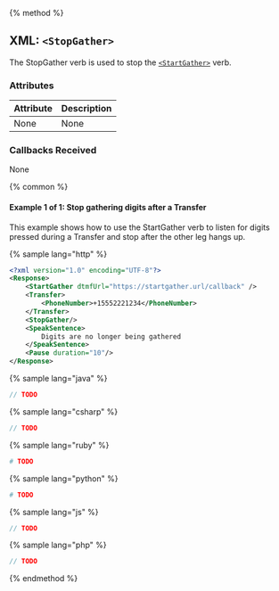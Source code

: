 {% method %}
## XML: `<StopGather>`
The StopGather verb is used to stop the [`<StartGather>`](startGather.md) verb.

### Attributes
| Attribute | Description |
|:----------|:------------|
| None      | None        |

### Callbacks Received
None

{% common %}

#### Example 1 of 1: Stop gathering digits after a Transfer
This example shows how to use the StartGather verb to listen for digits pressed during a Transfer and stop after the other leg hangs up.

{% sample lang="http" %}

```XML
<?xml version="1.0" encoding="UTF-8"?>
<Response>
    <StartGather dtmfUrl="https://startgather.url/callback" />
    <Transfer>
        <PhoneNumber>+15552221234</PhoneNumber>
    </Transfer>
    <StopGather/>
    <SpeakSentence>
        Digits are no longer being gathered
    </SpeakSentence>
    <Pause duration="10"/>
</Response>
```

{% sample lang="java" %}

```java
// TODO
```

{% sample lang="csharp" %}

```csharp
// TODO
```

{% sample lang="ruby" %}

```ruby
# TODO
```

{% sample lang="python" %}

```python
# TODO
```

{% sample lang="js" %}

```js
// TODO
```

{% sample lang="php" %}

```php
// TODO
```

{% endmethod %}
